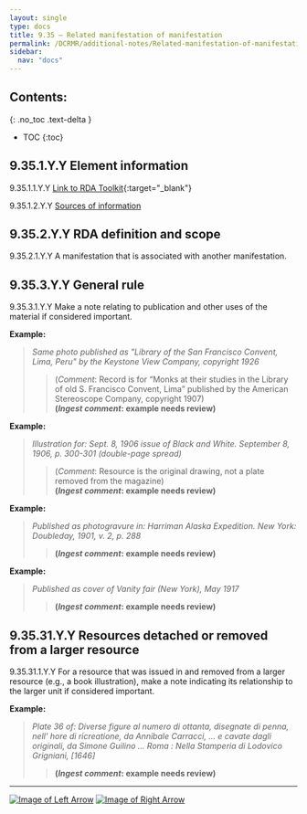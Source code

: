 ```yaml
---
layout: single
type: docs
title: 9.35 — Related manifestation of manifestation
permalink: /DCRMR/additional-notes/Related-manifestation-of-manifestation/
sidebar:
  nav: "docs"
---
```


## Contents:
{: .no_toc .text-delta }

- TOC
{:toc}

## 9.35.1.Y.Y  Element information

<a name="9.35.1.1.Y.Y">9.35.1.1.Y.Y</a> [Link to RDA Toolkit](https://access.rdatoolkit.org/en-US_ala-b716f212-6108-3c94-8067-2b46828562c2){:target="_blank"}

<a name="9.35.1.2.Y.Y">9.35.1.2.Y.Y</a> [Sources of information](/DCRMR/additional-notes/#9011-sources-of-information)

## 9.35.2.Y.Y RDA definition and scope

<a name="9.35.2.1.Y.Y">9.35.2.1.Y.Y</a> A manifestation that is associated with another manifestation.

## 9.35.3.Y.Y General rule

<a name="9.35.3.1.Y.Y">9.35.3.1.Y.Y</a> Make a note relating to publication and other uses of the material if considered important. 

**Example:**  
><CITE>Same photo published as "Library of the San Francisco Convent, Lima, Peru" by the Keystone View Company, copyright 1926</CITE>  
>>(*Comment*: Record is for “Monks at their studies in the Library of old S. Francisco Convent, Lima” published by the American Stereoscope Company, copyright 1907)  
>>**(*Ingest comment*: example needs review)**  

**Example:**  
><CITE>Illustration for: Sept. 8, 1906 issue of Black and White. September 8, 1906, p. 300-301 (double-page spread)</CITE>  
>>(*Comment*: Resource is the original drawing, not a plate removed from the magazine)  
>>**(*Ingest comment*: example needs review)**  

**Example:**  
><CITE>Published as photogravure in: Harriman Alaska Expedition. New York: Doubleday, 1901, v. 2, p. 288</CITE>  
>>**(*Ingest comment*: example needs review)**  

**Example:**  
><CITE>Published as cover of Vanity fair (New York), May 1917</CITE>  
>>**(*Ingest comment*: example needs review)**  

## 9.35.31.Y.Y Resources detached or removed from a larger resource

<a name="9.35.31.1.Y.Y">9.35.31.1.Y.Y</a> For a resource that was issued in and removed from a larger resource (e.g., a book illustration), make a note indicating its relationship to the larger unit if considered important. 

**Example:**  
><CITE>Plate 36 of: Diverse figure al numero di ottanta, disegnate di penna, nell' hore di ricreatione, da Annibale Carracci, ... e cavate dagli originali, da Simone Guilino ... Roma : Nella Stamperia di Lodovico Grigniani, [1646]</CITE>  
>>**(*Ingest comment*: example needs review)**  


---

[![Image of Left Arrow](https://rbms-bsc.github.io/DCRMR/assets/pictures/navigation/Arrow_Left.png "9.34 — On carrier unit with")](/DCRMR/additional-notes/On-carrier-unit-with/) [![Image of Right Arrow](https://rbms-bsc.github.io/DCRMR/assets/pictures/navigation/Arrow_Right.png "9.36 — Preferred citation")](/DCRMR/additional-notes/Preferred-citation/)